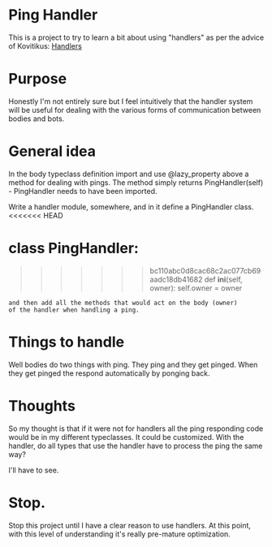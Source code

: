 # Ping Handler
This is a project to try to learn a bit about using "handlers" as per the 
advice of Kovitikus: [Handlers](https://github.com/kovitikus/hecate/blob/master/docs/evennia/Handlers.md)

# Purpose
Honestly I'm not entirely sure but I feel intuitively that the handler system
will be useful for dealing with the various forms of communication between
bodies and bots.

# General idea
In the body typeclass definition import and use @lazy_property 
above a method for dealing with pings.
The method simply returns PingHandler(self)  - PingHandler needs to have been
imported.

Write a handler module, somewhere, and in it define a PingHandler class.
<<<<<<< HEAD

  class PingHandler:
=======
	
>>>>>>> bc110abc0d8cac68c2ac077cb69aadc18db41682
	def __ini__(self, owner):
		self.owner = owner

	and then add all the methods that would act on the body (owner)
	of the handler when handling a ping.

# Things to handle
Well bodies do two things with ping. They ping and they get pinged. When they
get pinged the respond automatically by ponging back. 


# Thoughts
So my thought is that if it were not for handlers all the ping responding 
code would be in my different typeclasses. It could be customized. With the 
handler, do all types that use the handler have to process the ping the
same way?

I'll have to see.

# Stop.
Stop this project until I have a clear reason to use handlers. At this point, with this level of understanding it's really pre-mature optimization.
